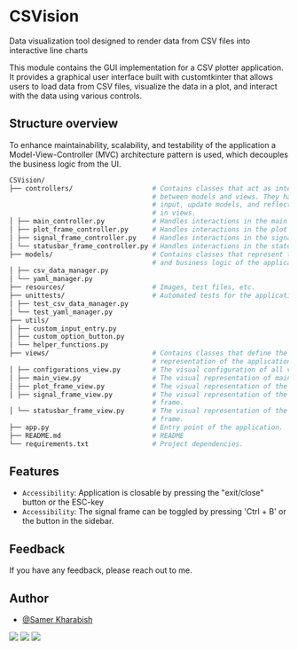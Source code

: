 # CSVision

Data visualization tool designed to render data from CSV files into interactive line charts

This module contains the GUI implementation for a CSV plotter application. It provides a graphical user interface built with customtkinter that allows users to load data from CSV files, visualize the data in a plot, and interact with the data using various controls.

## Structure overview

To enhance maintainability, scalability, and testability of the application a Model-View-Controller (MVC) architecture pattern is used, which decouples the business logic from the UI.

```bash
CSVision/
├── controllers/                    # Contains classes that act as intermediaries
                                    # between models and views. They handle user
                                    # input, update models, and reflect changes
                                    # in views.
│ ├── main_controller.py            # Handles interactions in the main window.
│ ├── plot_frame_controller.py      # Handles interactions in the plot frame.
│ ├── signal_frame_controller.py    # Handles interactions in the signal frame.
│ └── statusbar_frame_controller.py # Handles interactions in the status bar frame.
├── models/                         # Contains classes that represent the data
                                    # and business logic of the application.
│ ├── csv_data_manager.py
│ └── yaml_manager.py
├── resources/                      # Images, test files, etc.
├── unittests/                      # Automated tests for the application.
│ ├── test_csv_data_manager.py
│ └── test_yaml_manager.py
├── utils/
│ ├── custom_input_entry.py
│ ├── custom_option_button.py
│ └── helper_functions.py
├── views/                          # Contains classes that define the visual
                                    # representation of the application.
│ ├── configurations_view.py        # The visual configuration of all views.
│ ├── main_view.py                  # The visual representation of main window.
│ ├── plot_frame_view.py            # The visual representation of the plot frame.
│ ├── signal_frame_view.py          # The visual representation of the signal
                                    # frame.
│ └── statusbar_frame_view.py       # The visual representation of the status bar
                                    # frame.
├── app.py                          # Entry point of the application.
├── README.md                       # README
└── requirements.txt                # Project dependencies.
```

## Features

- ```Accessibility```: Application is closable by pressing the "exit/close" button or the ESC-key
- ```Accessibility```: The signal frame can be toggled by pressing 'Ctrl + B' or the button in the sidebar.

## Feedback

If you have any feedback, please reach out to me.

## Author

- [@Samer Kharabish](<kharabishsamer@outlook.com>)

![](https://tokei.rs/b1/github/SamerKharabish/CSVision?category=files)
![](https://tokei.rs/b1/github/SamerKharabish/CSVision?category=code)
![](https://tokei.rs/b1/github/SamerKharabish/CSVision?category=lines)